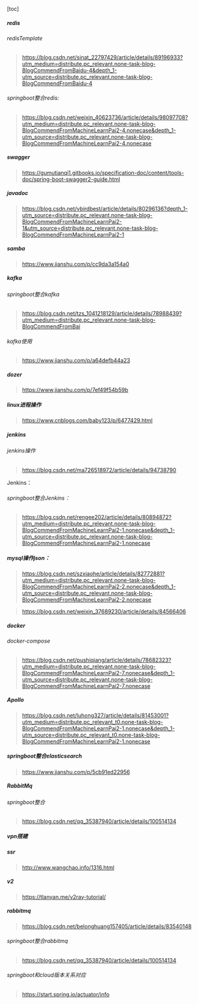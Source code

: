 [toc]

##### redis

###### redisTemplate

> https://blog.csdn.net/sinat_22797429/article/details/89196933?utm_medium=distribute.pc_relevant.none-task-blog-BlogCommendFromBaidu-4&depth_1-utm_source=distribute.pc_relevant.none-task-blog-BlogCommendFromBaidu-4

###### springboot整合redis:

> https://blog.csdn.net/weixin_40623736/article/details/98097708?utm_medium=distribute.pc_relevant.none-task-blog-BlogCommendFromMachineLearnPai2-4.nonecase&depth_1-utm_source=distribute.pc_relevant.none-task-blog-BlogCommendFromMachineLearnPai2-4.nonecase

##### swagger

> https://gumutianqi1.gitbooks.io/specification-doc/content/tools-doc/spring-boot-swagger2-guide.html

##### javadoc

> https://blog.csdn.net/vbirdbest/article/details/80296136?depth_1-utm_source=distribute.pc_relevant.none-task-blog-BlogCommendFromMachineLearnPai2-1&utm_source=distribute.pc_relevant.none-task-blog-BlogCommendFromMachineLearnPai2-1



##### samba

>  https://www.jianshu.com/p/cc9da3a154a0



##### kafka

###### springboot整合kafka

> https://blog.csdn.net/tzs_1041218129/article/details/78988439?utm_medium=distribute.pc_relevant.none-task-blog-BlogCommendFromBai

###### kafka使用

> https://www.jianshu.com/p/a64defb44a23

##### dozer

> https://www.jianshu.com/p/7ef49f54b59b

##### linux进程操作

> https://www.cnblogs.com/baby123/p/6477429.html

##### jenkins

###### jenkins操作

> https://blog.csdn.net/ma726518972/article/details/94738790

Jenkins：

###### springboot整合Jenkins：

> https://blog.csdn.net/rengee202/article/details/80894872?utm_medium=distribute.pc_relevant.none-task-blog-BlogCommendFromMachineLearnPai2-1.nonecase&depth_1-utm_source=distribute.pc_relevant.none-task-blog-BlogCommendFromMachineLearnPai2-1.nonecase

##### mysql操作json：

> https://blog.csdn.net/szxiaohe/article/details/82772881?utm_medium=distribute.pc_relevant.none-task-blog-BlogCommendFromMachineLearnPai2-2.nonecase&depth_1-utm_source=distribute.pc_relevant.none-task-blog-BlogCommendFromMachineLearnPai2-2.nonecase

> https://blog.csdn.net/weixin_37689230/article/details/84566406

##### docker

###### docker-compose

> https://blog.csdn.net/pushiqiang/article/details/78682323?utm_medium=distribute.pc_relevant.none-task-blog-BlogCommendFromMachineLearnPai2-7.nonecase&depth_1-utm_source=distribute.pc_relevant.none-task-blog-BlogCommendFromMachineLearnPai2-7.nonecase

##### Apollo

> https://blog.csdn.net/luhong327/article/details/81453001?utm_medium=distribute.pc_relevant_t0.none-task-blog-BlogCommendFromMachineLearnPai2-1.nonecase&depth_1-utm_source=distribute.pc_relevant_t0.none-task-blog-BlogCommendFromMachineLearnPai2-1.nonecase

##### springboot整合elasticsearch

> https://www.jianshu.com/p/5cb91ed22956

##### RabbitMq

###### springboot整合

> https://blog.csdn.net/qq_35387940/article/details/100514134





##### vpn搭建

##### ssr

> http://www.wangchao.info/1316.html

##### v2

> https://tlanyan.me/v2ray-tutorial/

##### rabbitmq

> https://blog.csdn.net/belonghuang157405/article/details/83540148

###### springboot整合rabbitmq

> https://blog.csdn.net/qq_35387940/article/details/100514134

###### springboot和cloud版本关系对应

> https://start.spring.io/actuator/info

